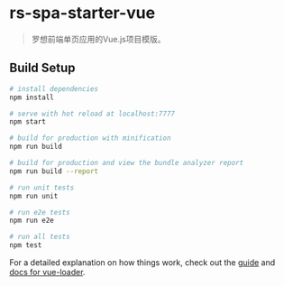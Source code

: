# rs-spa-starter-vue

> 罗想前端单页应用的Vue.js项目模版。

## Build Setup

``` bash
# install dependencies
npm install

# serve with hot reload at localhost:7777
npm start

# build for production with minification
npm run build

# build for production and view the bundle analyzer report
npm run build --report

# run unit tests
npm run unit

# run e2e tests
npm run e2e

# run all tests
npm test
```

For a detailed explanation on how things work, check out the [guide](http://vuejs-templates.github.io/webpack/) and [docs for vue-loader](http://vuejs.github.io/vue-loader).
